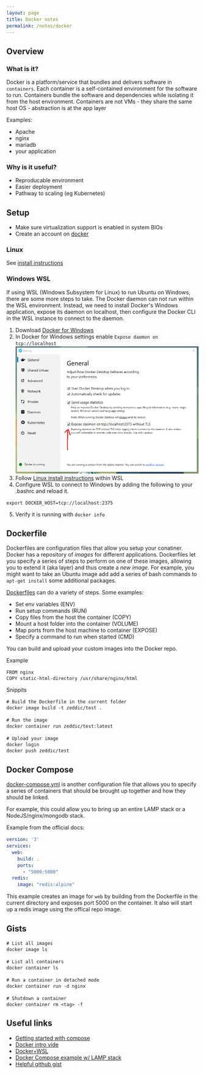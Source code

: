 ```yaml
---
layout: page
title: Docker notes
permalink: /notes/docker
---
```


## Overview

### What is it?
Docker is a platform/service that bundles and delivers software in `containers`.
Each container is a self-contained environment for the software to run. 
Containers bundle the software and dependencies while isolating it from
the host environment. Containers are not VMs - they share the same host OS -
abstraction is at the app layer

Examples:
  * Apache
  * nginx
  * mariadb
  * your application


### Why is it useful?
* Reproducable environment
* Easier deployment
* Pathway to scaling (eg Kubernetes)

## Setup
* Make sure virtualization support is enabled in system BIOs
* Create an account on [docker](https://docker.com)

### Linux
See [install instructions](https://docs.docker.com/install/linux/docker-ce/ubuntu/)

### Windows WSL
If using WSL (Windows Subsystem for Linux) to run Ubuntu on Windows, there are some more steps to take. The Docker daemon can not run within the WSL environment. Instead, we need to install Docker's Windows application, expose its daemon on localhost, then configure the Docker CLI in the WSL instance to connect to the daemon. 

1. Download [Docker for Windows](https://docs.docker.com/docker-for-windows/)
2. In Docker for Windows settings enable `Expose daemon on tcp://localhost`
![docker deamon setting](/assets/notes/docker-daemon.png)
3. Follow [Linux install instructions](https://docs.docker.com/install/linux/docker-ce/ubuntu/) within WSL
4. Configure WSL to connect to Windows by adding the following to your .bashrc and reload it.
  ```shell
  export DOCKER_HOST=tcp://localhost:2375
  ```
5. Verify it is running with `docker info`

## Dockerfile
Dockerfiles are configuration files that allow you setup your conatiner. Docker has a repository of *images* for different applications. Dockerfiles let you specify a series of steps to perform on one of these images, allowing you to extend it (aka layer) and thus create a *new image*. For example, you might want to take an Ubuntu image add add a series of bash commands to `apt-get install` some additional packages. 

[Dockerfiles](https://docs.docker.com/engine/reference/builder/) can do a variety of steps. Some examples:

* Set env variables (ENV)
* Run setup commands (RUN)
* Copy files from the host the container (COPY)
* Mount a host folder into the container (VOLUME)
* Map ports from the host machine to container (EXPOSE)
* Specify a command to run when started (CMD)

You can build and upload your custom images into the Docker repo.

Example
```
FROM nginx
COPY static-html-directory /usr/share/nginx/html
```

Snippits
```
# Build the Dockerfile in the current folder
docker image build -t zeddic/test . 

# Run the image
docker container run zeddic/test:latest

# Upload your image
docker login
docker push zeddic/test
```

## Docker Compose
[docker-compose.yml](https://docs.docker.com/compose/compose-file/) is another configuration file that allows you to specify a series of containers that should be brought up together and how they should be linked.

For example, this could allow you to bring up an entire LAMP stack or a NodeJS/nginx/mongodb stack.

Example from the official docs:

```yml
version: '3'
services:
  web:
    build: .
    ports:
      - "5000:5000"
  redis:
    image: "redis:alpine"
```

This example creates an image for `web` by building from the Dockerfile in the current directory and exposes port 5000 on the container. It also will start up a redis image using the offical repo image.

## Gists

```shell
# List all images
docker image ls

# List all containers
docker container ls

# Run a container in detached mode
docker container run -d nginx

# Shutdown a container
docker container rm <tag> -f
```

## Useful links
* [Getting started with compose](https://docs.docker.com/compose/gettingstarted/)
* [Docker intro vide](https://www.youtube.com/watch?v=Kyx2PsuwomE&list=WL&index=25&t=0s)
* [Docker+WSL](https://nickjanetakis.com/blog/setting-up-docker-for-windows-and-wsl-to-work-flawlessly)
* [Docker Compose example w/ LAMP stack](https://github.com/sprintcube/docker-compose-lamp?files=1)
* [Helpful github gist](https://gist.github.com/bradtraversy/89fad226dc058a41b596d586022a9bd3)